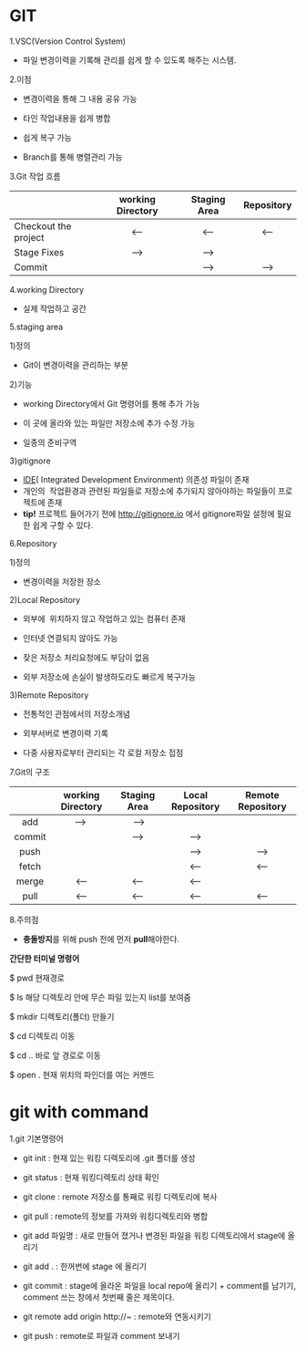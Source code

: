 GIT
===

1.VSC(Version Control System)

 * 파일 변경이력을 기록해 관리를 쉽게 할 수 있도록 해주는 시스템.

2.이점 

 * 변경이력을 통해 그 내용 공유 가능

 * 타인 작업내용을 쉽게 병합

 * 쉽게 복구 가능

 * Branch를 통해 병렬관리 가능

3.Git 작업 흐름

|   	|   working Directory	|   Staging Area	|  Repository 	|
|---	|:-:|:-:|:-:|
|   Checkout the project	|  <-- 	|  <-- 	|  <-- 	|
|  Stage Fixes 	|  --> 	|  --> 	|   	|
|   Commit	|   	|  --> 	|  --> 	|

4.working Directory

 * 실제 작업하고 공간

5.staging area

 1)정의

  * Git이 변경이력을 관리하는 부분

 2)기능

  * working Directory에서 Git 명령어를 통해 추가 가능

  * 이 곳에 올라와 있는 파일만 저장소에 추가 수정 가능

  * 일종의 준비구역

 3)gitignore

  * [IDE](https://ko.wikipedia.org/wiki/%ED%86%B5%ED%95%A9_%EA%B0%9C%EB%B0%9C_%ED%99%98%EA%B2%BD "IDE")( Integrated Development Environment) 의존성 파일이 존재
  * 개인의  작업환경과 관련된 파일들로 저장소에 추가되지 않아야하는 파일들이 프로젝트에 존재
  * **tip!** 프로젝트 들어가기 전에 http://gitignore.io 에서 gitignore파일 설정에 필요한  쉽게 구할 수 있다.

6.Repository

 1)정의

  * 변경이력을 저장한 장소

 2)Local Repository

  * 외부에  위치하지 않고 작업하고 있는 컴퓨터 존재

  * 인터넷 연결되지 않아도 가능

  * 잦은 저장소 처리요청에도 부담이 없음

  * 외부 저장소에 손실이 발생하도라도 빠르게 복구가능

 3)Remote Repository

  * 전통적인 관점에서의 저장소개념

  * 외부서버로 변경이력 기록

  * 다중 사용자로부터 관리되는 각 로컬 저장소 접점

7.Git의 구조

|   	|   working Directory	|   Staging Area	|  Local Repository 	|   Remote Repository	|
|:-:	|:-:	|:-:	|:-:	|:-:	|
| add 	| -->  	|  --> 	|   	|   	|
| commit  	|   	|   -->	|  --> 	|   	|
|  push 	|   	|   	|   -->	|   -->	|
|   fetch	|   	|   	|   <--	|  <-- 	|
|  merge 	|   <--	|   <--	|  <-- 	|   	|
|   pull	|   <--	|   <--	|  <-- 	|   <--	|


8.주의점

 * **충돌방지**를 위해 push 전에 먼저 **pull**해야한다.


****간단한 터미널 명령어****

$ pwd 현재경로

$ ls 해당 디렉토리 안에 무슨 파일 있는지 list를 보여줌

$ mkdir 디렉토리(폴더) 만들기

$ cd 디렉토리 이동

$ cd .. 바로 앞 경로로 이동

$ open . 현재 위치의 파인더를 여는 커멘드



git with command
================

1.git 기본명령어

* git init : 현재 있는 워킹 디렉토리에 .git 폴더를 생성

* git status : 현재 워킹디렉토리 상태 확인

* git clone :   remote 저장소를 통째로 워킹 디렉토리에 복사

* git pull : remote의 정보를 가져와 워킹디렉토리와 병합

* git add 파일명 : 새로 만들어 졌거나 변경된 파일을 워킹 디렉토리에서  stage에 올리기

* git add . : 한꺼번에 stage 에 올리기

* git commit : stage에 올라온 파일을 local repo에 올리기 + comment를 남기기, comment 쓰는 창에서 첫번째 줄은 제목이다.

* git remote add origin http://~  : remote와 연동시키기

* git push : remote로 파일과 comment 보내기

